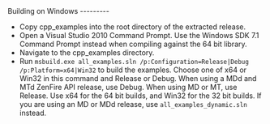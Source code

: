 <A name="toc2-1" title="Building on Windows" />
Building on Windows
---------

* Copy cpp_examples into the root directory of the extracted release.
* Open a Visual Studio 2010 Command Prompt.  Use the Windows SDK 7.1 Command Prompt instead when compiling against the 64 bit library.
* Navigate to the cpp_examples directory.
* Run `msbuild.exe all_examples.sln /p:Configuration=Release|Debug /p:Platform=x64|Win32` to build the examples.  Choose one of x64 or Win32 in this command and Release or Debug.  When using a MDd and MTd ZenFire API release, use Debug. When using MD or MT, use Release.  Use x64 for the 64 bit builds, and Win32 for the 32 bit builds.  If you are using an MD or MDd release, use `all_examples_dynamic.sln` instead.
